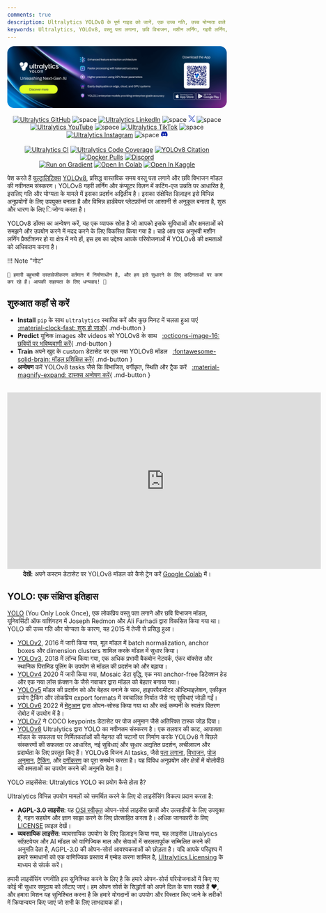 ```yaml
---
comments: true
description: Ultralytics YOLOv8 के पूर्ण गाइड को जानें, एक उच्च गति, उच्च योग्यता वाले वस्तु का पता लगाने और छवि विभाजन मॉडल। स्थापना, भविष्यवाणी, प्रशिक्षण ट्यूटोरियल और बहुत कुछ।
keywords: Ultralytics, YOLOv8, वस्तु पता लगाना, छवि विभाजन, मशीन लर्निंग, गहरी लर्निंग, कंप्यूटर विज़न, YOLOv8 स्थापना, YOLOv8 भविष्यवाणी, YOLOv8 प्रशिक्षण, YOLO इतिहास, YOLO लाइसेंसेस
---
```


<div align="center">
  <p>
    <a href="https://yolovision.ultralytics.com" target="_blank">
    <img width="1024" src="https://raw.githubusercontent.com/ultralytics/assets/main/yolov8/banner-yolov8.png" alt="Ultralytics YOLO banner"></a>
  </p>
  <a href="https://github.com/ultralytics"><img src="https://github.com/ultralytics/assets/raw/main/social/logo-social-github.png" width="3%" alt="Ultralytics GitHub"></a>
  <img src="https://github.com/ultralytics/assets/raw/main/social/logo-transparent.png" width="3%" alt="space">
  <a href="https://www.linkedin.com/company/ultralytics/"><img src="https://github.com/ultralytics/assets/raw/main/social/logo-social-linkedin.png" width="3%" alt="Ultralytics LinkedIn"></a>
  <img src="https://github.com/ultralytics/assets/raw/main/social/logo-transparent.png" width="3%" alt="space">
  <a href="https://twitter.com/ultralytics"><img src="https://github.com/ultralytics/assets/raw/main/social/logo-social-twitter.png" width="3%" alt="Ultralytics Twitter"></a>
  <img src="https://github.com/ultralytics/assets/raw/main/social/logo-transparent.png" width="3%" alt="space">
  <a href="https://youtube.com/ultralytics"><img src="https://github.com/ultralytics/assets/raw/main/social/logo-social-youtube.png" width="3%" alt="Ultralytics YouTube"></a>
  <img src="https://github.com/ultralytics/assets/raw/main/social/logo-transparent.png" width="3%" alt="space">
  <a href="https://www.tiktok.com/@ultralytics"><img src="https://github.com/ultralytics/assets/raw/main/social/logo-social-tiktok.png" width="3%" alt="Ultralytics TikTok"></a>
  <img src="https://github.com/ultralytics/assets/raw/main/social/logo-transparent.png" width="3%" alt="space">
  <a href="https://www.instagram.com/ultralytics/"><img src="https://github.com/ultralytics/assets/raw/main/social/logo-social-instagram.png" width="3%" alt="Ultralytics Instagram"></a>
  <img src="https://github.com/ultralytics/assets/raw/main/social/logo-transparent.png" width="3%" alt="space">
  <a href="https://ultralytics.com/discord"><img src="https://github.com/ultralytics/assets/raw/main/social/logo-social-discord.png" width="3%" alt="Ultralytics Discord"></a>
  <br>
  <br>
  <a href="https://github.com/ultralytics/ultralytics/actions/workflows/ci.yaml"><img src="https://github.com/ultralytics/ultralytics/actions/workflows/ci.yaml/badge.svg" alt="Ultralytics CI"></a>
  <a href="https://codecov.io/github/ultralytics/ultralytics"><img src="https://codecov.io/github/ultralytics/ultralytics/branch/main/graph/badge.svg?token=HHW7IIVFVY" alt="Ultralytics Code Coverage"></a>
  <a href="https://zenodo.org/badge/latestdoi/264818686"><img src="https://zenodo.org/badge/264818686.svg" alt="YOLOv8 Citation"></a>
  <a href="https://hub.docker.com/r/ultralytics/ultralytics"><img src="https://img.shields.io/docker/pulls/ultralytics/ultralytics?logo=docker" alt="Docker Pulls"></a>
  <a href="https://ultralytics.com/discord"><img alt="Discord" src="https://img.shields.io/discord/1089800235347353640?logo=discord&logoColor=white&label=Discord&color=blue"></a>
  <br>
  <a href="https://console.paperspace.com/github/ultralytics/ultralytics"><img src="https://assets.paperspace.io/img/gradient-badge.svg" alt="Run on Gradient"></a>
  <a href="https://colab.research.google.com/github/ultralytics/ultralytics/blob/main/examples/tutorial.ipynb"><img src="https://colab.research.google.com/assets/colab-badge.svg" alt="Open In Colab"></a>
  <a href="https://www.kaggle.com/ultralytics/yolov8"><img src="https://kaggle.com/static/images/open-in-kaggle.svg" alt="Open In Kaggle"></a>
</div>


पेश करते हैं [युल्ट्रालिटिक्स](https://ultralytics.com) [YOLOv8](https://github.com/ultralytics/ultralytics), प्रसिद्ध वास्तविक समय वस्तु पता लगाने और छवि विभाजन मॉडल की नवीनतम संस्करण। YOLOv8 गहरी लर्निंग और कंप्यूटर विज़न में कटिंग-एज उन्नति पर आधारित है, इसलिए गति और योग्यता के मामले में इसका प्रदर्शन अद्वितीय है। इसका संक्षेपित डिज़ाइन इसे विभिन्न अनुप्रयोगों के लिए उपयुक्त बनाता है और विभिन्न हार्डवेयर प्लेटफ़ॉर्म्स पर आसानी से अनुकूल बनाता है, शुरू और धारण के लिए िजोग्य करता है।

YOLOv8 डॉक्स का अन्वेषण करें, यह एक व्यापक स्रोत है जो आपको इसके सुविधाओं और क्षमताओं को समझने और उपयोग करने में मदद करने के लिए विकसित किया गया है। चाहे आप एक अनुभवी मशीन लर्निंग प्रैक्टीशनर हो या क्षेत्र में नये हों, इस हब का उद्देश्य आपके परियोजनाओं में YOLOv8 की क्षमताओं को अधिकतम करना है।

!!! Note "नोट"

    🚧 हमारी बहुभाषी दस्तावेजीकरण वर्तमान में निर्माणाधीन है, और हम इसे सुधारने के लिए कठिनताओं पर काम कर रहे हैं। आपकी सहायता के लिए धन्यवाद! 🙏

## शुरुआत कहाँ से करें

- **Install** `pip` के साथ `ultralytics` स्थापित करें और कुछ मिनट में चलता हुआ पाएं &nbsp; [:material-clock-fast: शुरू हो जाओ](quickstart.md){ .md-button }
- **Predict** यूनिक images और videos को YOLOv8 के साथ &nbsp; [:octicons-image-16: छवियों पर भविष्यवाणी करें](modes/predict.md){ .md-button }
- **Train** अपने खुद के custom डेटासेट पर एक नया YOLOv8 मॉडल &nbsp; [:fontawesome-solid-brain: मॉडल प्रशिक्षित करें](modes/train.md){ .md-button }
- **अन्वेषण** करें YOLOv8 tasks जैसे कि विभाजित, वर्गीकृत, स्थिति और ट्रैक करें &nbsp; [:material-magnify-expand: टास्क्स अन्वेषण करें](tasks/index.md){ .md-button }

<p align="center">
  <br>
  <iframe width="720" height="405" src="https://www.youtube.com/embed/LNwODJXcvt4?si=7n1UvGRLSd9p5wKs"
    title="YouTube video player" frameborder="0"
    allow="accelerometer; autoplay; clipboard-write; encrypted-media; gyroscope; picture-in-picture; web-share"
    allowfullscreen>
  </iframe>
  <br>
  <strong>देखें:</strong> अपने कस्टम डेटासेट पर YOLOv8 मॉडल को कैसे ट्रेन करें <a href="https://colab.research.google.com/github/ultralytics/ultralytics/blob/main/examples/tutorial.ipynb" target="_blank">Google Colab</a> में।
</p>

## YOLO: एक संक्षिप्त इतिहास

[YOLO](https://arxiv.org/abs/1506.02640) (You Only Look Once), एक लोकप्रिय वस्तु पता लगाने और छवि विभाजन मॉडल, यूनिवर्सिटी ऑफ वाशिंगटन में Joseph Redmon और Ali Farhadi द्वारा विकसित किया गया था। YOLO की उच्च गति और योग्यता के कारण, यह 2015 में तेजी से प्रसिद्ध हुआ।

- [YOLOv2](https://arxiv.org/abs/1612.08242), 2016 में जारी किया गया, मूल मॉडल में batch normalization, anchor boxes और dimension clusters शामिल करके मॉडल में सुधार किया।
- [YOLOv3](https://pjreddie.com/media/files/papers/YOLOv3.pdf), 2018 में लॉन्च किया गया, एक अधिक प्रभावी बैकबोन नेटवर्क, एंकर बॉक्सेस और स्थानिक पिरामिड पूलिंग के उपयोग से मॉडल की प्रदर्शन को और बढ़ाया।
- [YOLOv4](https://arxiv.org/abs/2004.10934) 2020 में जारी किया गया, Mosaic डेटा वृद्धि, एक नया anchor-free डिटेक्शन हेड और एक नया लॉस फ़ंक्शन के जैसे नवाचार द्वारा मॉडल को बेहतर बनाया गया।
- [YOLOv5](https://github.com/ultralytics/yolov5) मॉडल की प्रदर्शन को और बेहतर बनाने के साथ, हाइपरपैरामीटर ऑप्टिमाइज़ेशन, एकीकृत प्रयोग ट्रैकिंग और लोकप्रिय export formats में स्वचालित निर्यात जैसे नए सुविधाएं जोड़ी गईं।
- [YOLOv6](https://github.com/meituan/YOLOv6) 2022 में [मेटुआन](https://about.meituan.com/) द्वारा ओपन-सोस्ड किया गया था और कई कम्पनी के स्वतंत्र वितरण रोबोट में उपयोग में है।
- [YOLOv7](https://github.com/WongKinYiu/yolov7) ने COCO keypoints डेटासेट पर पोज अनुमान जैसे अतिरिक्त टास्क जोड़ दिया।
- [YOLOv8](https://github.com/ultralytics/ultralytics) Ultralytics द्वारा YOLO का नवीनतम संस्करण है। एक तलवार की काट, आपातता मॉडल के सफलता पर निर्मितकर्ताओं की मेहनत की चटानों पर निर्माण करके YOLOv8 ने पिछले संस्करणों की सफलता पर आधारित, नई सुविधाएं और सुधार अद्यतित प्रदर्शन, लचीलापन और प्रदार्थता के लिए प्रस्तुत किए हैं। YOLOv8 विजन AI tasks, जैसे [पता लगाना](tasks/detect.md), [विभाजन](tasks/segment.md), [पोज अनुमान](tasks/pose.md), [ट्रैकिंग](modes/track.md), और [वर्गीकरण](tasks/classify.md) का पूरा समर्थन करता है। यह विविध अनुप्रयोग और क्षेत्रों में योलोवी8 की क्षमताओं का उपयोग करने की अनुमति देता है।

YOLO लाइसेंसेस: Ultralytics YOLO का प्रयोग कैसे होता है?

Ultralytics विभिन्न उपयोग मामलों को समर्थित करने के लिए दो लाइसेंसिंग विकल्प प्रदान करता है:

- **AGPL-3.0 लाइसेंस**: यह [OSI स्वीकृत](https://opensource.org/licenses/) ओपन-सोर्स लाइसेंस छात्रों और उत्साहीयों के लिए उपयुक्त है, गहन सहयोग और ज्ञान साझा करने के लिए प्रोत्साहित करता है। अधिक जानकारी के लिए [LICENSE](https://github.com/ultralytics/ultralytics/blob/main/LICENSE) फ़ाइल देखें।
- **व्यवसायिक लाइसेंस**: व्यावसायिक उपयोग के लिए डिज़ाइन किया गया, यह लाइसेंस Ultralytics सॉफ़्टवेयर और AI मॉडल को वाणिज्यिक माल और सेवाओं में सरलतापूर्वक सम्मिलित करने की अनुमति देता है, AGPL-3.0 की ओपन-सोर्स आवश्यकताओं को छोड़ता है। यदि आपके परिदृश्य में हमारे समाधानों को एक वाणिज्यिक प्रस्ताव में एम्बेड करना शामिल है, [Ultralytics Licensing](https://ultralytics.com/license) के माध्यम से संपर्क करें।

हमारी लाइसेंसिंग रणनीति इस सुनिश्चित करने के लिए है कि हमारे ओपन-सोर्स परियोजनाओं में किए गए कोई भी सुधार समुदाय को लौटाए जाएं। हम ओपन सोर्स के सिद्धांतों को अपने दिल के पास रखते हैं ❤️, और हमारा मिशन यह सुनिश्चित करना है कि हमारे योगदानों का उपयोग और विस्तार किए जाने के तरीकों में क्रियान्वयन किए जाएं जो सभी के लिए लाभदायक हों।
